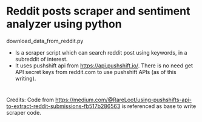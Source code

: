 # Reddit posts scraper and sentiment analyzer using python

download_data_from_reddit.py 
* Is a scraper script which can search reddit post using keywords, in a subreddit of interest.
* It uses pushshift api from https://api.pushshift.io/. There is no need get API secret keys from reddit.com to use pushshift APIs (as of this writing).


#
Credits:
Code from https://medium.com/@RareLoot/using-pushshifts-api-to-extract-reddit-submissions-fb517b286563 is referenced as base to write scraper code.

